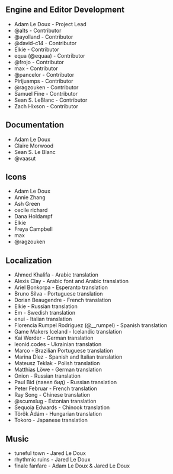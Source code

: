 ## Engine and Editor Development

- Adam Le Doux - Project Lead
- @alts - Contributor
- @ayolland - Contributor
- @david-c14 - Contributor
- Elkie - Contributor
- equa (@equaa) - Contributor
- @frojo - Contributor
- max - Contributor
- @pancelor - Contributor
- Pirijuamps - Contributor
- @ragzouken - Contributor
- Samuel Fine - Contributor
- Sean S. LeBlanc - Contributor
- Zach Hixson - Contributor

## Documentation

- Adam Le Doux
- Claire Morwood
- Sean S. Le Blanc
- @vaasut

## Icons

- Adam Le Doux
- Annie Zhang
- Ash Green
- cecile richard
- Dana Holdampf
- Elkie
- Freya Campbell
- max
- @ragzouken

## Localization

- Ahmed Khalifa - Arabic translation
- Alexis Clay - Arabic font and Arabic translation
- Ariel Bonkorpa - Esperanto translation
- Bruno Silva - Portuguese translation
- Dorian Beaugendre - French translation
- Elkie - Russian translation
- Em - Swedish translation
- enui - Italian translation
- Florencia Rumpel Rodriguez (@\_\_rumpel) - Spanish translation
- Game Makers Iceland - Icelandic translation
- Kai Werder - German translation
- leonid.codes - Ukrainian translation
- Marco - Brazilian Portuguese translation
- Marina Díez - Spanish and Italian translation
- Mateusz Teklak - Polish translation
- Matthias Löwe - German translation
- Onion - Russian translation
- Paul Bid (павел бид) - Russian translation
- Peter Februar - French translation
- Ray Song - Chinese translation
- @scumslug - Estonian translation
- Sequoia Edwards - Chinook translation
- Török Ádám - Hungarian translation
- Tokoro - Japanese translation

## Music

- tuneful town - Jared Le Doux
- rhythmic ruins - Jared Le Doux
- finale fanfare - Adam Le Doux & Jared Le Doux
